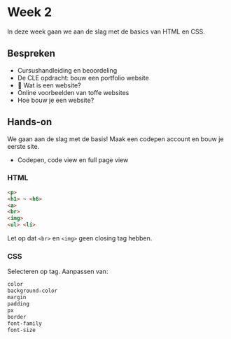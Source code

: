 # Week 2

In deze week gaan we aan de slag met de basics van HTML en CSS. 

## Bespreken

- Cursushandleiding en beoordeling
- De CLE opdracht: bouw een portfolio website
- 🧐 Wat is een website? 
- Online voorbeelden van toffe websites
- Hoe bouw je een website?

## Hands-on

We gaan aan de slag met de basis! Maak een codepen account en bouw je eerste site.

- Codepen, code view en full page view

### HTML
```html
<p>
<h1> ~ <h6>
<a>
<br>  
<img>
<ul> <li>
```
Let op dat `<br>` en `<img>` geen closing tag hebben.

### CSS

Selecteren op tag. Aanpassen van:

```css
color
background-color
margin
padding
px
border
font-family
font-size
```